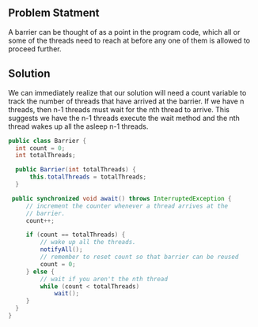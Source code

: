 ## Problem Statment
A barrier can be thought of as a point in the program code, which all or some of the threads need to reach at before any one of them is allowed to proceed further.

## Solution
We can immediately realize that our solution will need a count variable to track the number of threads that have arrived at the barrier. If we have n threads, then n-1 threads must wait for the nth thread to arrive. This suggests we have the n-1 threads execute the wait method and the nth thread wakes up all the asleep n-1 threads.

```java
public class Barrier {
  int count = 0;
  int totalThreads;

  public Barrier(int totalThreads) {
      this.totalThreads = totalThreads;
  }

 public synchronized void await() throws InterruptedException {
     // increment the counter whenever a thread arrives at the
     // barrier.
     count++;

     if (count == totalThreads) {
         // wake up all the threads.
         notifyAll();
         // remember to reset count so that barrier can be reused
         count = 0;
     } else {
         // wait if you aren't the nth thread
         while (count < totalThreads) 
             wait();
     }
  }
}
```


